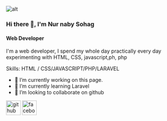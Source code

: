 
![alt](https://www.facebook.com/https://www.facebook.com/nurnaby.sohag)

### Hi there 👋, I'm Nur naby Sohag
#### Web Developer


I'm a web developer, I spend my whole day practically every day experimenting with HTML, CSS, javascript,ph, php 

Skills: HTML / CSS/JAVASCRIPT/PHP/LARAVEL

- 🔭 I’m currently working on this page. 
- 🌱 I’m currently learning Laravel 
- 👯 I’m looking to collaborate on github 


[<img src='https://cdn.jsdelivr.net/npm/simple-icons@3.0.1/icons/github.svg' alt='github' height='40'>](https://github.com/https://github.com/nurnaby)  [<img src='https://cdn.jsdelivr.net/npm/simple-icons@3.0.1/icons/facebook.svg' alt='facebook' height='40'>](https://www.facebook.com/https://www.facebook.com/nurnaby.sohag)  


